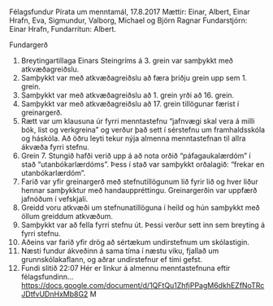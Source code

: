 Félagsfundur Pírata um menntamál, 17.8.2017
Mættir: Einar, Albert, Einar Hrafn, Eva, Sigmundur, Valborg, Michael og Björn Ragnar
Fundarstjórn: Einar Hrafn, Fundarritun: Albert.

Fundargerð
1. Breytingartillaga Einars Steingríms á 3. grein var samþykkt með atkvæðagreiðslu.
2. Samþykkt var með atkvæðagreiðslu að færa þriðju grein upp sem 1. grein.
3. Samþykkt var með atkvæðagreiðslu að 1. grein yrði að 16. grein.
4. Samþykkt var með atkvæðagreiðslu að 17. grein tillögunar færist í greinargerð.
5. Rætt var um klausuna úr fyrri menntastefnu “jafnvægi skal vera á milli bók, list og
verkgreina” og verður það sett í sérstefnu um framhaldsskóla og háskóla. Að öðru
leyti tekur nýja almenna menntastefnan til allra ákvæða fyrri stefnu.
6. Grein 7. Stungið hafði verið upp á að nota orðið “páfagaukalærdóm” í stað
“utanbókarlærdóms”. Þess í stað var samþykkt orðalagið: “frekar en
utanbókarlærdóm”.
7. Farið var yfir greinargerð með stefnutillögunum lið fyrir lið og hver liður hennar
samþykktur með handauppréttingu. Greinargerðin var uppfærð jafnóðum í vefskjali.
8. Greidd voru atkvæði um stefnunatillöguna í heild og hún samþykkt með öllum
greiddum atkvæðum.
9. Samþykkt var að fella fyrri stefnu út. Þessi verður sett inn sem breyting á fyrri stefnu.
10. Aðeins var farið yfir drög að sértækum undirstefnum um skólastigin.
11. Næsti fundur ákveðinn á sama tíma í næstu viku, fjallað um grunnskólakaflann, og
aðrar undirstefnur ef tími gefst.
12. Fundi slitið 22:07
Hér er linkur á almennu menntastefnuna eftir félagsfundinn...
https://docs.google.com/document/d/1QFtQu1ZhfjPPagM6dkhEZfNoTRcJDtfvUDnHxMb8G2
M

